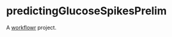 # predictingGlucoseSpikesPrelim

A [workflowr][] project.

[workflowr]: https://github.com/jdblischak/workflowr
